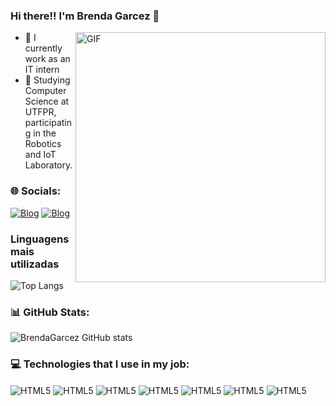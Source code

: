 ### Hi there!! I'm Brenda Garcez 👋

<img align="right" alt="GIF" src="https://media0.giphy.com/media/v1.Y2lkPTc5MGI3NjExcW9tOXQxNWs4emhnYzgwMGo0OHRyMWdrM2F6cHIydTJnaDdoODZndyZlcD12MV9pbnRlcm5hbF9naWZfYnlfaWQmY3Q9Zw/Rpl1sod1vCXK0L2SUN/giphy.gif" width="400px" border-radius="50%"/>


- 🔭 I currently work as an IT intern
- 🌱 Studying Computer Science at UTFPR, participating in the Robotics and IoT Laboratory.
  
### 🌐 Socials:

[![Blog](https://img.shields.io/badge/Instagram-E4405F?style=for-the-badge&logo=instagram&logoColor=white)](https://www.instagram.com/bamy._?igsh=cmg3ZWRhc2Z4anpv)
[![Blog](https://img.shields.io/badge/LinkedIn-0077B5?style=for-the-badge&logo=linkedin&logoColor=white)](https://br.linkedin.com/in/brenda-garcez-4a3b6b228?trk=people-guest_people_search-card)

### Linguagens mais utilizadas
![Top Langs](https://github-readme-stats.vercel.app/api/top-langs/?username=BrendaGarcez&layout=compact&theme=radical)

### 📊 GitHub Stats:

![BrendaGarcez GitHub stats](https://github-readme-stats.vercel.app/api?username=BrendaGarcez&show_icons=true&theme=tokyonight)

### 💻 Technologies that I use in my job:
<div style="display: inline_block">
  <img align="center" alt="HTML5" src="https://img.shields.io/badge/HTML-239120?style=for-the-badge&logo=html5&logoColor=white" />
  <img align="center" alt="HTML5" src="https://img.shields.io/badge/Python-3776AB?style=for-the-badge&logo=python&logoColor=white" />
  <img align="center" alt="HTML5" src="https://img.shields.io/badge/CSS-239120?&style=for-the-badge&logo=css3&logoColor=white" />
  <img align="center" alt="HTML5" src="https://img.shields.io/badge/C-00599C?style=for-the-badge&logo=c&logoColor=white" />
  <img align="center" alt="HTML5" src="https://img.shields.io/badge/Microsoft_Office-D83B01?style=for-the-badge&logo=microsoft-office&logoColor=white" />
  <img align="center" alt="HTML5" src="https://img.shields.io/badge/MySQL-005C84?style=for-the-badge&logo=mysql&logoColor=white" />
  <img align="center" alt="HTML5" src="https://img.shields.io/badge/C++-005C84?style=for-the-badge&logo=C++&logoColor=white"/>
</div>
